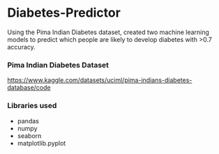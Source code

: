 # Diabetes-Predictor
Using the Pima Indian Diabetes dataset, created two machine learning models to predict which people are likely to develop diabetes with >0.7 accuracy.

### Pima Indian Diabetes Dataset
https://www.kaggle.com/datasets/uciml/pima-indians-diabetes-database/code

### Libraries used
- pandas
- numpy
- seaborn
- matplotlib.pyplot
